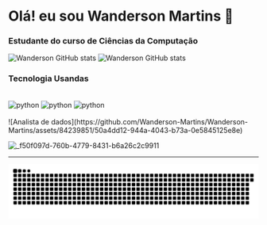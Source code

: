 # Olá! eu sou Wanderson Martins 👋
### Estudante do curso de Ciências da Computação
![Wanderson GitHub stats](https://github-readme-stats.vercel.app/api?username=Wanderson-Martins&theme=blue-green)
![Wanderson GitHub stats](https://github-readme-stats.vercel.app/api/top-langs/?username=Wanderson-Martins&theme=blue-green)
### Tecnologia Usandas 
<div style="display: inline_block"></br>
<img align="center" alt="python" src= "https://img.shields.io/badge/Python-14354C?style=for-the-badge&logo=python&logoColor=white" />
<img align="center" alt="python" src= "https://img.shields.io/badge/MySQL-005C84?style=for-the-badge&logo=mysql&logoColor=white" />
<img align="center" alt="python" src= "https://img.shields.io/badge/Microsoft_Excel-217346?style=for-the-badge&logo=microsoft-excel&logoColor=white" />
</div></br>
![Analista de dados](https://github.com/Wanderson-Martins/Wanderson-Martins/assets/84239851/50a4dd12-944a-4043-b73a-0e5845125e8e)

![_f50f097d-760b-4779-8431-b6a26c2c9911](https://github.com/Wanderson-Martins/Wanderson-Martins/assets/84239851/769940a7-5d30-4681-aa73-45399fac4284)
_________________________________
![snake gif](https://github.com/Wanderson-Martins/Wanderson-Martins/blob/output/github-contribution-grid-snake-dark.svg)
